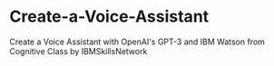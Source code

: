 # Create-a-Voice-Assistant
Create a Voice Assistant with OpenAI's GPT-3 and IBM Watson from Cognitive Class by IBMSkillsNetwork
